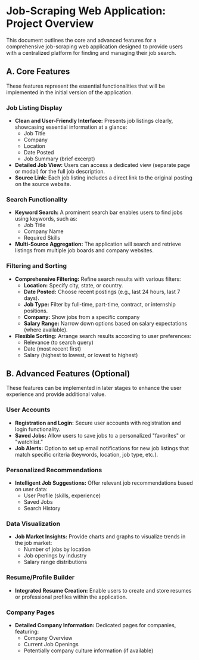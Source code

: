 # Job-Scraping Web Application: Project Overview

This document outlines the core and advanced features for a comprehensive job-scraping web application designed to provide users with a centralized platform for finding and managing their job search.

## A. Core Features

These features represent the essential functionalities that will be implemented in the initial version of the application.

### Job Listing Display

*   **Clean and User-Friendly Interface:** Presents job listings clearly, showcasing essential information at a glance:
    *   Job Title
    *   Company
    *   Location
    *   Date Posted
    *   Job Summary (brief excerpt)
*   **Detailed Job View:** Users can access a dedicated view (separate page or modal) for the full job description.
*   **Source Link:** Each job listing includes a direct link to the original posting on the source website.

### Search Functionality

*   **Keyword Search:** A prominent search bar enables users to find jobs using keywords, such as:
    *   Job Title
    *   Company Name
    *   Required Skills
*   **Multi-Source Aggregation:** The application will search and retrieve listings from multiple job boards and company websites.

### Filtering and Sorting

*   **Comprehensive Filtering:**  Refine search results with various filters:
    *   **Location:** Specify city, state, or country.
    *   **Date Posted:** Choose recent postings (e.g., last 24 hours, last 7 days).
    *   **Job Type:** Filter by full-time, part-time, contract, or internship positions.
    *   **Company:**  Show jobs from a specific company
    *   **Salary Range:** Narrow down options based on salary expectations (where available).
*   **Flexible Sorting:** Arrange search results according to user preferences:
    *   Relevance (to search query)
    *   Date (most recent first)
    *   Salary (highest to lowest, or lowest to highest)

## B. Advanced Features (Optional)

These features can be implemented in later stages to enhance the user experience and provide additional value.

### User Accounts

*   **Registration and Login:** Secure user accounts with registration and login functionality.
*   **Saved Jobs:** Allow users to save jobs to a personalized "favorites" or "watchlist."
*   **Job Alerts:** Option to set up email notifications for new job listings that match specific criteria (keywords, location, job type, etc.).

### Personalized Recommendations

*   **Intelligent Job Suggestions:** Offer relevant job recommendations based on user data:
    *   User Profile (skills, experience)
    *   Saved Jobs
    *   Search History

### Data Visualization

*   **Job Market Insights:** Provide charts and graphs to visualize trends in the job market:
    *   Number of jobs by location
    *   Job openings by industry
    *   Salary range distributions

### Resume/Profile Builder

*   **Integrated Resume Creation:**  Enable users to create and store resumes or professional profiles within the application.

### Company Pages

*   **Detailed Company Information:** Dedicated pages for companies, featuring:
    *   Company Overview
    *   Current Job Openings
    *   Potentially company culture information (if available)
